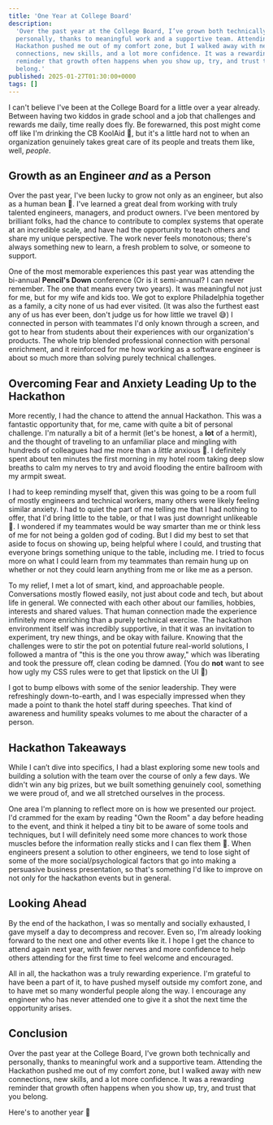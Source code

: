 ```yaml
---
title: 'One Year at College Board'
description:
  'Over the past year at the College Board, I’ve grown both technically and
  personally, thanks to meaningful work and a supportive team. Attending the
  Hackathon pushed me out of my comfort zone, but I walked away with new
  connections, new skills, and a lot more confidence. It was a rewarding
  reminder that growth often happens when you show up, try, and trust that you
  belong.'
published: 2025-01-27T01:30:00+0000
tags: []
---
```


I can't believe I've been at the College Board for a little over a year already.
Between having two kiddos in grade school and a job that challenges and rewards
me daily, time really does fly. Be forewarned, this post might come off like I'm
drinking the CB KoolAid 🧃, but it's a little hard not to when an organization
genuinely takes great care of its people and treats them like, well, _people_.

## Growth as an Engineer _and_ as a Person

Over the past year, I've been lucky to grow not only as an engineer, but also as
a human bean 🫘. I've learned a great deal from working with truly talented
engineers, managers, and product owners. I've been mentored by brilliant folks,
had the chance to contribute to complex systems that operate at an incredible
scale, and have had the opportunity to teach others and share my unique
perspective. The work never feels monotonous; there's always something new to
learn, a fresh problem to solve, or someone to support.

One of the most memorable experiences this past year was attending the bi-annual
**Pencil's Down** conference (Or is it semi-annual? I can never remember. The
one that means every two years). It was meaningful not just for me, but for my
wife and kids too. We got to explore Philadelphia together as a family, a city
none of us had ever visited. (It was also the furthest east any of us has ever
been, don't judge us for how little we travel 😅) I connected in person with
teammates I'd only known through a screen, and got to hear from students about
their experiences with our organization's products. The whole trip blended
professional connection with personal enrichment, and it reinforced for me how
working as a software engineer is about so much more than solving purely
technical challenges.

## Overcoming Fear and Anxiety Leading Up to the Hackathon

More recently, I had the chance to attend the annual Hackathon. This was a
fantastic opportunity that, for me, came with quite a bit of personal challenge.
I'm naturally a bit of a hermit (let's be honest, a **lot** of a hermit), and
the thought of traveling to an unfamiliar place and mingling with hundreds of
colleagues had me more than a _little_ anxious 😬. I definitely spent about ten
minutes the first morning in my hotel room taking deep slow breaths to calm my
nerves to try and avoid flooding the entire ballroom with my armpit sweat.

I had to keep reminding myself that, given this was going to be a room full of
mostly engineers and technical workers, many others were likely feeling similar
anxiety. I had to quiet the part of me telling me that I had nothing to offer,
that I'd bring little to the table, or that I was just downright unlikeable 👿.
I wondered if my teammates would be way smarter than me or think less of me for
not being a golden god of coding. But I did my best to set that aside to focus
on showing up, being helpful where I could, and trusting that everyone brings
something unique to the table, including me. I tried to focus more on what I
could learn from my teammates than remain hung up on whether or not they could
learn anything from me or like me as a person.

To my relief, I met a lot of smart, kind, and approachable people. Conversations
mostly flowed easily, not just about code and tech, but about life in general.
We connected with each other about our families, hobbies, interests and shared
values. That human connection made the experience infinitely more enriching than
a purely technical exercise. The hackathon environment itself was incredibly
supportive, in that it was an invitation to experiment, try new things, and be
okay with failure. Knowing that the challenges were to stir the pot on potential
future real-world solutions, I followed a mantra of "this is the one you throw
away," which was liberating and took the pressure off, clean coding be damned.
(You do **not** want to see how ugly my CSS rules were to get that lipstick on
the UI 💄)

I got to bump elbows with some of the senior leadership. They were refreshingly
down-to-earth, and I was especially impressed when they made a point to thank
the hotel staff during speeches. That kind of awareness and humility speaks
volumes to me about the character of a person.

## Hackathon Takeaways

While I can’t dive into specifics, I had a blast exploring some new tools and
building a solution with the team over the course of only a few days. We didn't
win any big prizes, but we built something genuinely cool, something we were
proud of, and we all stretched ourselves in the process.

One area I'm planning to reflect more on is how we presented our project. I'd
crammed for the exam by reading "Own the Room" a day before heading to the
event, and think it helped a tiny bit to be aware of some tools and techniques,
but I will definitely need some more chances to work those muscles before the
information really sticks and I can flex them 💪. When engineers present a
solution to other engineers, we tend to lose sight of some of the more
social/psychological factors that go into making a persuasive business
presentation, so that's something I'd like to improve on not only for the
hackathon events but in general.

## Looking Ahead

By the end of the hackathon, I was so mentally and socially exhausted, I gave
myself a day to decompress and recover. Even so, I'm already looking forward to
the next one and other events like it. I hope I get the chance to attend again
next year, with fewer nerves and more confidence to help others attending for
the first time to feel welcome and encouraged.

All in all, the hackathon was a truly rewarding experience. I'm grateful to have
been a part of it, to have pushed myself outside my comfort zone, and to have
met so many wonderful people along the way. I encourage any engineer who has
never attended one to give it a shot the next time the opportunity arises.

## Conclusion

Over the past year at the College Board, I've grown both technically and
personally, thanks to meaningful work and a supportive team. Attending the
Hackathon pushed me out of my comfort zone, but I walked away with new
connections, new skills, and a lot more confidence. It was a rewarding reminder
that growth often happens when you show up, try, and trust that you belong.

Here's to another year 🍻
